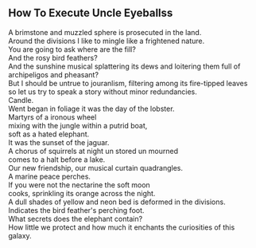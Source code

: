 How To Execute Uncle Eyeballss
------------------------------
A brimstone and muzzled sphere is prosecuted in the land.  
Around the divisions I like to mingle like a frightened nature.  
You are going to ask where are the fill?  
And the rosy bird feathers?  
And the sunshine musical splattering its dews and loitering them full of  
archipeligos and pheasant?  
But I should be untrue to jouranlism, filtering among its fire-tipped leaves  
so let us try to speak a story without minor redundancies.  
Candle.  
Went began in foliage it was the day of the lobster.  
Martyrs of a ironous wheel  
mixing with the jungle within a putrid boat,  
soft as a hated elephant.  
It was the sunset of the jaguar.  
A chorus of squirrels at night un stored un mourned  
comes to a halt before a lake.  
Our new friendship, our musical curtain quadrangles.  
A marine peace perches.  
If you were not the nectarine the soft moon  
cooks, sprinkling its orange across the night.  
A dull shades of yellow and neon bed is deformed in the divisions.  
Indicates the bird feather's perching foot.  
What secrets does the elephant contain?  
How little we protect and how much it enchants the curiosities of this galaxy.  
